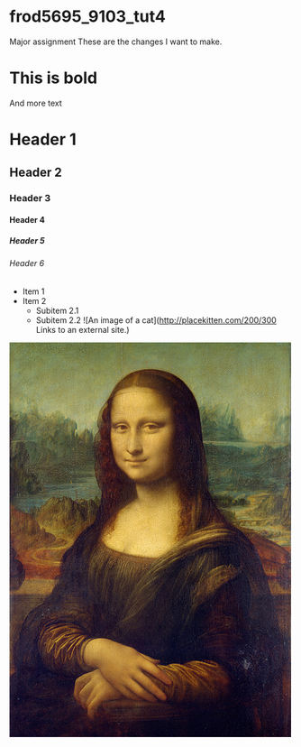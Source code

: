 # frod5695_9103_tut4

Major assignment
These are the changes I want to make.

# This is bold

And more text

# Header 1
## Header 2
### Header 3
#### Header 4
##### Header 5
###### Header 6
- Item 1
- Item 2
  - Subitem 2.1
  - Subitem 2.2
![An image of a cat](http://placekitten.com/200/300
Links to an external site.)

![The mona lisa](assets/Mona_Lisa_by_Leonardo_da_Vinci_500_x_700.jpg)